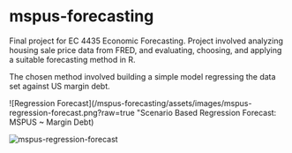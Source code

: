 
# mspus-forecasting
Final project for EC 4435 Economic Forecasting. Project involved analyzing housing sale price data from FRED, and evaluating, choosing, and applying a suitable forecasting method in R.

The chosen method involved building a simple model regressing the data set against US margin debt.

![Regression Forecast](/mspus-forecasting/assets/images/mspus-regression-forecast.png?raw=true "Scenario Based Regression Forecast: MSPUS ~ Margin Debt)

![mspus-regression-forecast](https://user-images.githubusercontent.com/105761782/169221518-4a8a78e2-47bd-4181-ac42-feca8b091d79.png)

